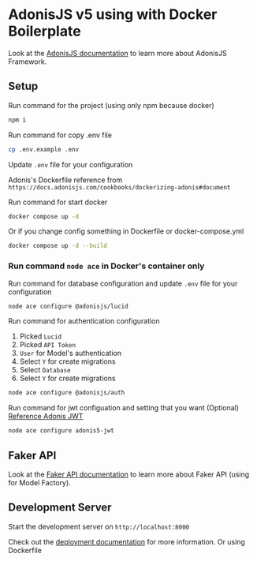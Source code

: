 # AdonisJS v5 using with Docker Boilerplate

Look at the [AdonisJS documentation](https://docs.adonisjs.com/) to learn more about AdonisJS Framework.

## Setup

Run command for the project (using only npm because docker)

```bash
npm i
```

Run command for copy .env file

```bash
cp .env.example .env
```

Update `.env` file for your configuration

Adonis's Dockerfile reference from `https://docs.adonisjs.com/cookbooks/dockerizing-adonis#document`

Run command for start docker

```bash
docker compose up -d
```

Or if you change config something in Dockerfile or docker-compose.yml

```bash
docker compose up -d --build
```

### Run command `node ace` in Docker's container only

Run command for database configuration and update `.env` file for your configuration

```bash
node ace configure @adonisjs/lucid
```

Run command for authentication configuration
1. Picked `Lucid`
2. Picked `API Token`
3. `User` for Model's authentication
4. Select `Y` for create migrations
5. Select `Database`
6. Select `Y` for create migrations

```bash
node ace configure @adonisjs/auth
```

Run command for jwt configuation and setting that you want (Optional) [Reference Adonis JWT](https://github.com/maxgalbu/adonis5-jwt)

```bash
node ace configure adonis5-jwt
```

## Faker API

Look at the [Faker API documentation](https://fakerjs.dev/api/) to learn more about Faker API (using for Model Factory).

## Development Server

Start the development server on `http://localhost:8000`

Check out the [deployment documentation](https://docs.adonisjs.com/guides/deployment) for more information. Or using Dockerfile